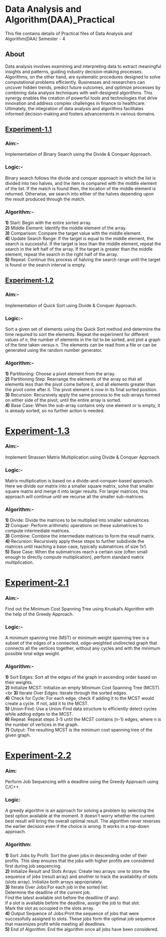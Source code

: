 # Data Analysis and Algorithm(DAA)_Practical
This file contains details of  Practical files of Data Analysis and Algorithm(DAA)
Semester - 4
## About
Data analysis involves examining and interpreting data to extract meaningful insights and patterns, guiding industry decision-making processes. Algorithms, on the other hand, are systematic procedures designed to solve computational problems efficiently. Businesses and researchers can uncover hidden trends, predict future outcomes, and optimize processes by combining data analysis techniques with well-designed algorithms. This synergy enables the creation of powerful tools and technologies that drive innovation and address complex challenges in finance to healthcare. Ultimately, the integration of data analysis and algorithms facilitates informed decision-making and fosters advancements in various domains.
## [Experiment-1.1](https://github.com/Sushantjha1236/Semster-4/blob/main/Data%20Analysis%20and%20Algorithm/DAA_exp-1.cpp)
### Aim:-  
Implementation of Binary Search using the Divide & Conquer Approach.<br>
### Logic:-
Binary search follows the divide and conquer approach in which the list is divided into two halves, and the item is compared with the middle element of the list. If the match is found then, the location of the middle element is returned. Otherwise, we search into either of the halves depending upon the result produced through the match.<br>
### Algorithm:-
**1)** Start: Begin with the entire sorted array.<br>
**2)** Middle Element: Identify the middle element of the array.<br>
**3)** Comparison: Compare the target value with the middle element.<br>
**4)** Update Search Range: If the target is equal to the middle element, the search is successful. If the target is less than the middle element, repeat the search in the left half of the array. If the target is greater than the middle element, repeat the search in the right half of the array.<br>
**5)** Repeat: Continue this process of halving the search range until the target is found or the search interval is empty.<br>
## [Experiment-1.2](https://github.com/Sushantjha1236/Semster-4/blob/main/Data%20Analysis%20and%20Algorithm/DAA_exp-2.cpp)
### Aim:- 
Implementation of Quick Sort using Divide & Conquer Approach.<br>
### Logic:- 
Sort a given set of elements using the Quick Sort method and determine the time required to sort the elements. Repeat the experiment for different values of n, the number of elements in the list to be sorted, and plot a graph of the time taken versus n. The elements can be read from a file or can be generated using the random number generator.<br>
### Algorithm:-
**1)** Partitioning: Choose a pivot element from the array.<br>
**2)** Partitioning Step: Rearrange the elements of the array so that all elements less than the pivot come before it, and all elements greater than the pivot come after it. The pivot element is now in its final sorted position.<br>
**3)** Recursion: Recursively apply the same process to the sub-arrays formed on either side of the pivot, until the entire array is sorted.<br>
**4)** Base Case: When the sub-array contains only one element or is empty, it is already sorted, so no further action is needed.<br>
# [Experiment-1.3](https://github.com/Sushantjha1236/Semster-4/blob/main/Data%20Analysis%20and%20Algorithm/DAA_exp-3.cpp)
### Aim:- 
Implement Strassen Matrix Multiplication using Divide & Conquer Approach.<br>
### Logic:-
Matrix multiplication is based on a divide-and-conquer-based approach. Here we divide our matrix into a smaller square matrix, solve that smaller square matrix and merge it into larger results. For larger matrices, this approach will continue until we recurse all the smaller sub-matrices.<br>
### Algorithm:-
**1)** Divide: Divide the matrices to be multiplied into smaller submatrices.<br>
**2)** Conquer: Perform arithmetic operations on these submatrices to compute intermediate matrices.<br>
**3)** Combine: Combine the intermediate matrices to form the result matrix.<br>
**4)** Recursion: Recursively apply these steps to further subdivide the matrices until reaching a base case, typically submatrices of size 1x1.<br>
**5)** Base Case: When the submatrices reach a certain size (often small enough to directly compute multiplication), perform standard matrix multiplication.<br>
# [Experiment-2.1](https://github.com/Sushantjha1236/Semster-4/blob/main/Data%20Analysis%20and%20Algorithm/DAA_exp-4.cpp)
### Aim:-
Find out the Minimum Cost Spanning Tree using Kruskal’s Algorithm with the help of the Greedy Approach.<br>
### Logic:-
A minimum spanning tree (MST) or minimum weight spanning tree is a subset of the edges of a connected, edge-weighted undirected graph that connects all the vertices together, without any cycles and with the minimum possible total edge weight.
### Algorithm:-
**1)** Sort Edges: Sort all the edges of the graph in ascending order based on their weights.<br>
**2)** Initialize MCST: Initialize an empty Minimum Cost Spanning Tree (MCST).<br
**3)** Iterate Over Edges: Iterate through the sorted edges.<br>
**4)** Check for Cycle: For each edge, check if adding it to the MCST would create a cycle. If not, add it to the MCST.<br>
**5)** Union-Find: Use a Union-Find data structure to efficiently detect cycles while adding edges to the MCST.<br>
**6)** Repeat: Repeat steps 3-5 until the MCST contains (n-1) edges, where n is the number of vertices in the graph.<br>
**7)** Output: The resulting MCST is the minimum cost spanning tree of the given graph.<br>
# [Experiment-2.2](https://github.com/Sushantjha1236/Semster-4/blob/main/Data%20Analysis%20and%20Algorithm/DAA_exp-5.cpp)
### Aim: 
Perform Job Sequencing with a deadline using the Greedy Approach using C/C++.
### Logic:
A greedy algorithm is an approach for solving a problem by selecting the best option available at the moment. It doesn't worry whether the current best result will bring the overall optimal result. The algorithm never reverses the earlier decision even if the choice is wrong. It works in a top-down approach.
### Algorithm:
**1)** Sort Jobs by Profit: Sort the given jobs in descending order of their profits. This step ensures that the jobs with higher profits are considered first during job sequencing.<br>
**2)** Initialize Result and Slots Arrays: Create two arrays: one to store the sequence of jobs (result array) and another to track the availability of slots (slots array). Initialize both arrays appropriately.<br>
**3)** Iterate Over Jobs:For each job in the sorted list:<br>
Determine the deadline of the current job.<br>
Find the latest available slot before the deadline (if any).<br>
If a slot is available before the deadline, assign the job to that slot.<br>
Mark the slot as occupied in the slots array.<br>
**4)** Output Sequence of Jobs:Print the sequence of jobs that were successfully assigned to slots. These jobs form the optimal job sequence that maximizes profit while meeting all deadlines.<br>
**5)** End of Algorithm: End the algorithm once all jobs have been considered.<br>
